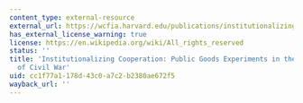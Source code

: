 ```yaml
---
content_type: external-resource
external_url: https://wcfia.harvard.edu/publications/institutionalizing-cooperation-public-goods-experiments-aftermath-civil-war
has_external_license_warning: true
license: https://en.wikipedia.org/wiki/All_rights_reserved
status: ''
title: 'Institutionalizing Cooperation: Public Goods Experiments in the Aftermath
  of Civil War'
uid: cc1f77a1-178d-43c0-a7c2-b2380ae672f5
wayback_url: ''
---
```

